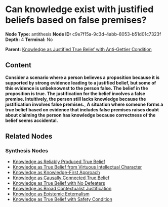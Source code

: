 # Can knowledge exist with justified beliefs based on false premises?

**Node Type:** antithesis
**Node ID:** c9e7f15a-9c3d-4abb-8053-b51d01c7323f
**Depth:** 4
**Terminal:** No

**Parent:** [Knowledge as Justified True Belief with Anti-Gettier Condition](knowledge-as-justified-true-belief-with-anti-gettier-condition-synthesis-aec5610f-e84b-4619-a4df-c64b5c08f64c.md)

## Content

**Consider a scenario where a person believes a proposition because it is supported by strong evidence leading to a justified belief, but some of this evidence is unbeknownst to the person false. The belief in the proposition is true. The justification for the belief involves a false premise. Intuitively, the person still lacks knowledge because the justification involves false premises.**, **A situation where someone forms a true belief based on evidence that includes false premises raises doubt about claiming the person has knowledge because correctness of the belief seems accidental.**

## Related Nodes

### Synthesis Nodes

- [Knowledge as Reliably Produced True Belief](knowledge-as-reliably-produced-true-belief-synthesis-b2d914c5-1d09-4346-ad70-89f3186d0481.md)
- [Knowledge as True Belief from Virtuous Intellectual Character](knowledge-as-true-belief-from-virtuous-intellectual-character-synthesis-c3f01066-ca09-4675-accf-d278489f4d08.md)
- [Knowledge as Knowledge-First Approach](knowledge-as-knowledge-first-approach-synthesis-763a07c3-d91c-46a6-9268-c620dd6eceb5.md)
- [Knowledge as Causally Connected True Belief](knowledge-as-causally-connected-true-belief-synthesis-a647eba2-b9bf-4284-b04c-84d8ddda755b.md)
- [Knowledge as True Belief with No Defeaters](knowledge-as-true-belief-with-no-defeaters-synthesis-b9726582-f0f5-48a2-b527-5e5d9e46bdc2.md)
- [Knowledge as Broad Contextualist Justification](knowledge-as-broad-contextualist-justification-synthesis-65e9c5b7-2d4c-48e1-a97e-d7206ce9339f.md)
- [Knowledge as Epistemic Externalism](knowledge-as-epistemic-externalism-synthesis-f555c3ec-3035-4fe2-8345-410846e2b72f.md)
- [Knowledge as True Belief with Safety Condition](knowledge-as-true-belief-with-safety-condition-synthesis-9b578e53-682a-42cb-b9b0-c9c5bc893e75.md)
